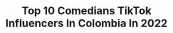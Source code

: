 ---
title: Top 10 Comedians TikTok Influencers In Colombia In 2022
description: >-
  Find top comedians TikTok influencers in Colombia in 2022. Most popular hashtags: #parati #colombia #fyp #comedia.
platform: TikTok
hits: 282
text_top: Analyze the most popular TikTok profiles on inBeat.
text_bottom: inBeat has 282 TikTok influencers like this in Colombia for you to contact.
profiles:
  - username: "paaaola.r"
    fullname: >-
      Pao Romero :)
    bio: >-
      🇨🇴🇵🇦 17 Just for art Me creo maquilladora y a veces comediante
    location: "Colombia"
    followers: 89200
    engagement: 1936
    commentsToLikes: 0.022980
    id: ckb9nn7pxhcj70j231gaxl4jc
    verified: false
    hashtags: "#fyp, #parati, #paratipagina, #xzybca"
  - username: "erikalopez_9002"
    fullname: >-
      Erika López
    bio: >-
      Si nos cruzamos por la vida ,No me preguntes dónde voy, Mira mis ojos y adivina”
    location: "Colombia"
    followers: 23900
    engagement: 644
    commentsToLikes: 0.028518
    id: ckdhf7p23x8hy0j23n07z8716
    verified: false
    hashtags: "#fyp, #comediantesdelanoche, #xyzbca, #comedia"
  - username: "karitocruiz1"
    fullname: >-
      Karito C Ruiz
    bio: >-
      Por diversión! 😇🇨🇴 Vamos por los 500k
    location: "Colombia"
    followers: 346293
    engagement: 763
    commentsToLikes: 0.038451
    id: ckaikegvbj2q10i78rzjinyoy
    verified: false
    hashtags: "#zyxbca, #fypc, #comediaa, #duos"
  - username: "marianae_blog"
    fullname: >-
      Mariana E
    bio: >-
      
    location: "Colombia"
    followers: 23600
    engagement: 634
    commentsToLikes: 0.022385
    id: ckdnmws4mjt0j0j23v65bvxzb
    verified: false
    hashtags: "#foryou, #comedia, #catsoftiktok, #colombia"
  - username: "carloskajuactor"
    fullname: >-
      Carlos  Kaju 🎬
    bio: >-
      Actor 🇨🇴 Sígueme en mi Ig: @carloskajuactor 🎬 ❤️ 😱Pronto llegaremos a 80k ❤️
    location: "Colombia"
    followers: 75600
    engagement: 963
    commentsToLikes: 0.016895
    id: ckberl1hk9voy0j23vwpgkfmd
    verified: false
    hashtags: "#virall, #comedia, #hijo, #job"
  - username: "ariadnavvegaa"
    fullname: >-
      ᗣɾɩᥲᑯᥒᥲ ᘎᥱɠᥲ
    bio: >-
      Hi guys ✌🏼 |📍Sígueme no le temas al éxito EsPaCiO pUbLiCiTaRiO ¿60?
    location: "Colombia"
    followers: 53800
    engagement: 1091
    commentsToLikes: 0.013953
    id: ckbqglasj22y90j23ta6gyg26
    verified: false
    hashtags: "#parati, #comedia, #foryoupage, #zyxbca"
  - username: "juancarlosmonsalv10"
    fullname: >-
      Juan Carlos Monsalve
    bio: >-
      Momentos para un buen tik tok. Solo originales. Cartagena Colombia 🇨🇴
    location: "Colombia"
    followers: 8545
    engagement: 594
    commentsToLikes: 0.015041
    id: cka0u3h9kskt90i78imqprht6
    verified: false
    hashtags: "#costa, #novela, #lornapaz, #parati"
  - username: "alejoromaan"
    fullname: >-
      Alejo Román
    bio: >-
      Colombia - Manizales Instagram: @Alejoromaan Curiosidades - Terror - comedia
    location: "Colombia"
    followers: 800400
    engagement: 3280
    commentsToLikes: 0.016236
    id: ckb9f717z3i3n0j23bzea57bf
    verified: false
    hashtags: "#pareja, #fyp, #amor, #arruinandoinfancias"
  - username: "sincara_iv"
    fullname: >-
      SinCaraWey_IV
    bio: >-
      He/ edad?🔭 comedia ❤ Diviértete ante todo🤣 Ya me sigues en Insta ? 📸 SUBLIME
    location: "Colombia"
    followers: 38000
    engagement: 2653
    commentsToLikes: 0.033354
    id: ckb9jftvjals30j23dvlnm09j
    verified: false
    hashtags: "#comedia, #love, #crazy, #dibujos"
  - username: "joserojasaba"
    fullname: >-
      Jose Rojas
    bio: >-
      🎉50k🎉 Comedia, lipsync y frikicosas. 🤗🌈 IG: joserojasaba
    location: "Colombia"
    followers: 54000
    engagement: 1400
    commentsToLikes: 0.044400
    id: ckbf2bwn8p9fb0j23uf2rk3h9
    verified: false
    hashtags: "#parati, #fyp, #loserschallenge, #gracias"
---